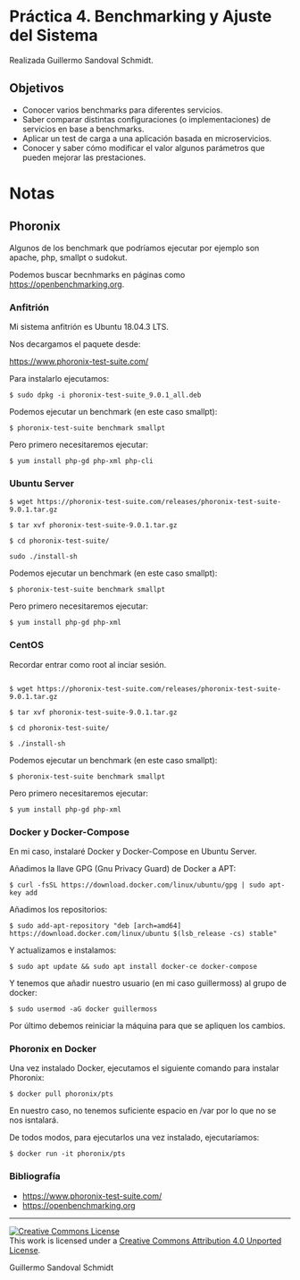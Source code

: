 # Práctica 4. Benchmarking y Ajuste del Sistema
Realizada Guillermo Sandoval Schmidt.

## Objetivos
+ Conocer varios benchmarks para diferentes servicios.
+ Saber comparar distintas configuraciones (o implementaciones) de servicios en base
a benchmarks.
+ Aplicar un test de carga a una aplicación basada en microservicios.
+ Conocer y saber cómo modificar el valor algunos parámetros que pueden mejorar
las prestaciones.

# Notas

## Phoronix

Algunos de los benchmark que podríamos ejecutar por ejemplo son apache, php, smallpt o sudokut.

Podemos buscar becnhmarks en páginas como https://openbenchmarking.org.

### Anfitrión

Mi sistema anfitrión es Ubuntu 18.04.3 LTS.

Nos decargamos el paquete desde:

https://www.phoronix-test-suite.com/

Para instalarlo ejecutamos:

`$ sudo dpkg -i phoronix-test-suite_9.0.1_all.deb `

Podemos ejecutar un benchmark (en este caso smallpt):

`$ phoronix-test-suite benchmark smallpt`

Pero primero necesitaremos ejecutar:

`$ yum install php-gd php-xml php-cli`

### Ubuntu Server

~~~
$ wget https://phoronix-test-suite.com/releases/phoronix-test-suite-9.0.1.tar.gz

$ tar xvf phoronix-test-suite-9.0.1.tar.gz

$ cd phoronix-test-suite/

sudo ./install-sh

~~~

Podemos ejecutar un benchmark (en este caso smallpt):

`$ phoronix-test-suite benchmark smallpt`

Pero primero necesitaremos ejecutar:

`$ yum install php-gd php-xml`

### CentOS

Recordar entrar como root al inciar sesión.

~~~

$ wget https://phoronix-test-suite.com/releases/phoronix-test-suite-9.0.1.tar.gz

$ tar xvf phoronix-test-suite-9.0.1.tar.gz

$ cd phoronix-test-suite/

$ ./install-sh

~~~

Podemos ejecutar un benchmark (en este caso smallpt):

`$ phoronix-test-suite benchmark smallpt`

Pero primero necesitaremos ejecutar:

`$ yum install php-gd php-xml`

### Docker y Docker-Compose

En mi caso, instalaré Docker y Docker-Compose en Ubuntu Server.

Añadimos la llave GPG (Gnu Privacy Guard) de Docker a APT:

`$ curl -fsSL https://download.docker.com/linux/ubuntu/gpg | sudo apt-key add`

Añadimos los repositorios:

`$ sudo add-apt-repository "deb [arch=amd64]
https://download.docker.com/linux/ubuntu $(lsb_release -cs) stable"`

Y actualizamos e instalamos:

`$ sudo apt update
&& sudo apt install docker-ce docker-compose`

Y tenemos que añadir nuestro usuario (en mi caso guillermoss) al grupo de docker:

`$ sudo usermod -aG docker guillermoss`

Por último debemos reiniciar la máquina para que se apliquen los cambios.

### Phoronix en Docker

Una vez instalado Docker, ejecutamos el siguiente comando para instalar Phoronix:

`$ docker pull phoronix/pts`

En nuestro caso, no tenemos suficiente espacio en /var por lo que no se nos isntalará.

De todos modos, para ejecutarlos una vez instalado, ejecutaríamos:

`$ docker run -it phoronix/pts`

### Bibliografía

+ https://www.phoronix-test-suite.com/
+ https://openbenchmarking.org

---

[![Creative Commons License][image-1]][1]  
This work is licensed under a [Creative Commons Attribution 4.0 Unported License][1].

[1]:    http://creativecommons.org/licenses/by/4.0/deed.en_US

[image-1]:    http://i.creativecommons.org/l/by/4.0/80x15.png

Guillermo Sandoval Schmidt
